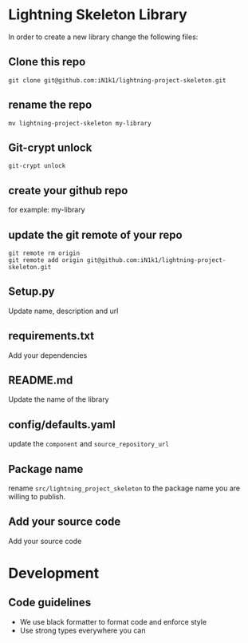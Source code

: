 Lightning Skeleton Library
========================

In order to create a new library change the following files:

## Clone this repo
```git clone git@github.com:iN1k1/lightning-project-skeleton.git```

## rename the repo
```mv lightning-project-skeleton my-library```

## Git-crypt unlock
```git-crypt unlock```

## create your github repo
for example: my-library

## update the git remote of your repo
```shell
git remote rm origin
git remote add origin git@github.com:iN1k1/lightning-project-skeleton.git
```

## Setup.py
Update name, description and url

## requirements.txt
Add your dependencies

## README.md
Update the name of the library

## config/defaults.yaml
update the `component` and `source_repository_url`

## Package name
rename `src/lightning_project_skeleton` to the package name you are willing to publish.

## Add your source code
Add your source code


# Development

## Code guidelines
- We use black formatter to format code and enforce style
- Use strong types everywhere you can
